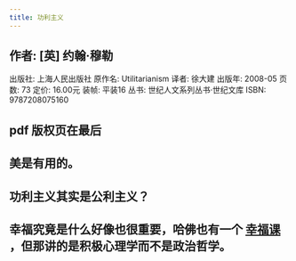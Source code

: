 ```yaml
---
title: 功利主义
---
```


## 作者:  [英] 约翰·穆勒
出版社: 上海人民出版社
原作名: Utilitarianism
译者: 徐大建
出版年: 2008-05
页数: 73
定价: 16.00元
装帧: 平装16
丛书: 世纪人文系列丛书·世纪文库
ISBN: 9787208075160
## pdf 版权页在最后
## 美是有用的。
## 功利主义其实是公利主义？
## 幸福究竟是什么好像也很重要，哈佛也有一个 [幸福课](https://positivepsychology.com/harvard-positive-psychology-course-1504/#:~:text=Harvard's%20Positive%20Psychology%201504%2C%20taught,professor%20Tal%20Ben%2DShahar%20Ph.&text=The%20course's%20focus%20is%20on,spirituality%2C%20happiness%2C%20and%20humor.) ，但那讲的是积极心理学而不是政治哲学。
##
